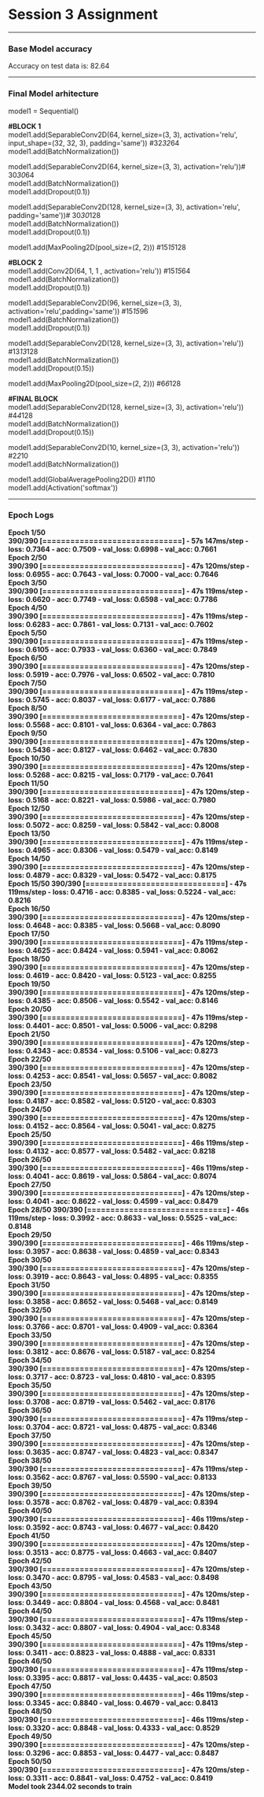 <h1> Session 3 Assignment </h1>
<hr>
<h3> Base Model accuracy </h3> 
<p> Accuracy on test data is: 82.64 </p>
<hr>
<h3> Final Model arhitecture </h3>
<p>
model1 = Sequential()<br>

<b> #BLOCK 1 </b><br>
model1.add(SeparableConv2D(64, kernel_size=(3, 3), activation='relu', input_shape=(32, 32, 3), padding='same')) #32*32*64<br>
model1.add(BatchNormalization())<br>

model1.add(SeparableConv2D(64, kernel_size=(3, 3), activation='relu'))# 30*30*64<br>
model1.add(BatchNormalization())<br>
model1.add(Dropout(0.1))<br>

model1.add(SeparableConv2D(128, kernel_size=(3, 3), activation='relu', padding='same'))# 30*30*128<br>
model1.add(BatchNormalization())<br>
model1.add(Dropout(0.1))<br>

model1.add(MaxPooling2D(pool_size=(2, 2))) #15*15*128<br>

<b>#BLOCK 2</b><br>
model1.add(Conv2D(64, 1, 1 , activation='relu')) #15*15*64<br>
model1.add(BatchNormalization())<br>
model1.add(Dropout(0.1))<br>

model1.add(SeparableConv2D(96, kernel_size=(3, 3), activation='relu',padding='same')) #15*15*96<br>
model1.add(BatchNormalization())<br>
model1.add(Dropout(0.1))<br>

model1.add(SeparableConv2D(128, kernel_size=(3, 3), activation='relu')) #13*13*128<br>
model1.add(BatchNormalization())<br>
model1.add(Dropout(0.15))<br>

model1.add(MaxPooling2D(pool_size=(2, 2))) #6*6*128<br>

<b>#FINAL BLOCK</b><br>
model1.add(SeparableConv2D(128, kernel_size=(3, 3), activation='relu')) #4*4*128<br>
model1.add(BatchNormalization())<br>
model1.add(Dropout(0.15))<br>

model1.add(SeparableConv2D(10, kernel_size=(3, 3), activation='relu')) #2*2*10<br>
model1.add(BatchNormalization())<br>

model1.add(GlobalAveragePooling2D()) #1*1*10<br>
model1.add(Activation('softmax'))<br>
</p>
<hr>
<h3> Epoch Logs </h3>
<p><b>
 Epoch 1/50<br>
390/390 [==============================] - 57s 147ms/step - loss: 0.7364 - acc: 0.7509 - val_loss: 0.6998 - val_acc: 0.7661<br>
Epoch 2/50<br>
390/390 [==============================] - 47s 120ms/step - loss: 0.6955 - acc: 0.7643 - val_loss: 0.7000 - val_acc: 0.7646<br>
Epoch 3/50<br>
390/390 [==============================] - 47s 119ms/step - loss: 0.6620 - acc: 0.7749 - val_loss: 0.6598 - val_acc: 0.7786<br>
Epoch 4/50<br>
390/390 [==============================] - 47s 119ms/step - loss: 0.6283 - acc: 0.7861 - val_loss: 0.7131 - val_acc: 0.7602<br>
Epoch 5/50<br>
390/390 [==============================] - 47s 119ms/step - loss: 0.6105 - acc: 0.7933 - val_loss: 0.6360 - val_acc: 0.7849<br>
Epoch 6/50<br>
390/390 [==============================] - 47s 120ms/step - loss: 0.5919 - acc: 0.7976 - val_loss: 0.6502 - val_acc: 0.7810<br>
Epoch 7/50<br>
390/390 [==============================] - 47s 119ms/step - loss: 0.5745 - acc: 0.8037 - val_loss: 0.6177 - val_acc: 0.7886<br>
Epoch 8/50<br>
390/390 [==============================] - 47s 120ms/step - loss: 0.5568 - acc: 0.8101 - val_loss: 0.6364 - val_acc: 0.7863<br>
Epoch 9/50<br>
390/390 [==============================] - 47s 120ms/step - loss: 0.5436 - acc: 0.8127 - val_loss: 0.6462 - val_acc: 0.7830<br>
Epoch 10/50<br>
390/390 [==============================] - 47s 120ms/step - loss: 0.5268 - acc: 0.8215 - val_loss: 0.7179 - val_acc: 0.7641<br>
Epoch 11/50<br>
390/390 [==============================] - 47s 120ms/step - loss: 0.5168 - acc: 0.8221 - val_loss: 0.5986 - val_acc: 0.7980<br>
Epoch 12/50<br>
390/390 [==============================] - 47s 120ms/step - loss: 0.5072 - acc: 0.8259 - val_loss: 0.5842 - val_acc: 0.8008<br>
Epoch 13/50<br>
390/390 [==============================] - 47s 119ms/step - loss: 0.4965 - acc: 0.8306 - val_loss: 0.5479 - val_acc: 0.8149<br>
Epoch 14/50<br>
390/390 [==============================] - 47s 120ms/step - loss: 0.4879 - acc: 0.8329 - val_loss: 0.5472 - val_acc: 0.8175<br>
Epoch 15/50
390/390 [==============================] - 47s 119ms/step - loss: 0.4716 - acc: 0.8385 - val_loss: 0.5224 - val_acc: 0.8216<br>
Epoch 16/50<br>
390/390 [==============================] - 47s 120ms/step - loss: 0.4648 - acc: 0.8385 - val_loss: 0.5668 - val_acc: 0.8090<br>
Epoch 17/50<br>
390/390 [==============================] - 47s 119ms/step - loss: 0.4625 - acc: 0.8424 - val_loss: 0.5941 - val_acc: 0.8062<br>
Epoch 18/50<br>
390/390 [==============================] - 47s 120ms/step - loss: 0.4619 - acc: 0.8420 - val_loss: 0.5123 - val_acc: 0.8255<br>
Epoch 19/50<br>
390/390 [==============================] - 47s 120ms/step - loss: 0.4385 - acc: 0.8506 - val_loss: 0.5542 - val_acc: 0.8146<br>
Epoch 20/50<br>
390/390 [==============================] - 47s 119ms/step - loss: 0.4401 - acc: 0.8501 - val_loss: 0.5006 - val_acc: 0.8298<br>
Epoch 21/50<br>
390/390 [==============================] - 47s 120ms/step - loss: 0.4343 - acc: 0.8534 - val_loss: 0.5106 - val_acc: 0.8273<br>
Epoch 22/50<br>
390/390 [==============================] - 47s 120ms/step - loss: 0.4253 - acc: 0.8541 - val_loss: 0.5657 - val_acc: 0.8082<br>
Epoch 23/50<br>
390/390 [==============================] - 47s 120ms/step - loss: 0.4187 - acc: 0.8582 - val_loss: 0.5120 - val_acc: 0.8303<br>
Epoch 24/50<br>
390/390 [==============================] - 47s 120ms/step - loss: 0.4152 - acc: 0.8564 - val_loss: 0.5041 - val_acc: 0.8275<br>
Epoch 25/50<br>
390/390 [==============================] - 46s 119ms/step - loss: 0.4132 - acc: 0.8577 - val_loss: 0.5482 - val_acc: 0.8218<br>
Epoch 26/50<br>
390/390 [==============================] - 46s 119ms/step - loss: 0.4041 - acc: 0.8619 - val_loss: 0.5864 - val_acc: 0.8074<br>
Epoch 27/50<br>
390/390 [==============================] - 47s 120ms/step - loss: 0.4041 - acc: 0.8622 - val_loss: 0.4599 - val_acc: 0.8479<br>
Epoch 28/50
390/390 [==============================] - 46s 119ms/step - loss: 0.3992 - acc: 0.8633 - val_loss: 0.5525 - val_acc: 0.8148<br>
Epoch 29/50<br>
390/390 [==============================] - 46s 119ms/step - loss: 0.3957 - acc: 0.8638 - val_loss: 0.4859 - val_acc: 0.8343<br>
Epoch 30/50<br>
390/390 [==============================] - 47s 120ms/step - loss: 0.3919 - acc: 0.8643 - val_loss: 0.4895 - val_acc: 0.8355<br>
Epoch 31/50<br>
390/390 [==============================] - 47s 120ms/step - loss: 0.3858 - acc: 0.8652 - val_loss: 0.5468 - val_acc: 0.8149<br>
Epoch 32/50<br>
390/390 [==============================] - 47s 120ms/step - loss: 0.3766 - acc: 0.8701 - val_loss: 0.4909 - val_acc: 0.8364<br>
Epoch 33/50<br>
390/390 [==============================] - 47s 120ms/step - loss: 0.3812 - acc: 0.8676 - val_loss: 0.5187 - val_acc: 0.8254<br>
Epoch 34/50<br>
390/390 [==============================] - 47s 120ms/step - loss: 0.3717 - acc: 0.8723 - val_loss: 0.4810 - val_acc: 0.8395<br>
Epoch 35/50<br>
390/390 [==============================] - 47s 120ms/step - loss: 0.3708 - acc: 0.8719 - val_loss: 0.5462 - val_acc: 0.8176<br>
Epoch 36/50<br>
390/390 [==============================] - 47s 119ms/step - loss: 0.3704 - acc: 0.8721 - val_loss: 0.4875 - val_acc: 0.8346<br>
Epoch 37/50<br>
390/390 [==============================] - 47s 120ms/step - loss: 0.3635 - acc: 0.8747 - val_loss: 0.4823 - val_acc: 0.8347<br>
Epoch 38/50<br>
390/390 [==============================] - 47s 119ms/step - loss: 0.3562 - acc: 0.8767 - val_loss: 0.5590 - val_acc: 0.8133<br>
Epoch 39/50<br>
390/390 [==============================] - 47s 120ms/step - loss: 0.3578 - acc: 0.8762 - val_loss: 0.4879 - val_acc: 0.8394<br>
Epoch 40/50<br>
390/390 [==============================] - 46s 119ms/step - loss: 0.3592 - acc: 0.8743 - val_loss: 0.4677 - val_acc: 0.8420<br>
Epoch 41/50<br>
390/390 [==============================] - 47s 120ms/step - loss: 0.3513 - acc: 0.8775 - val_loss: 0.4663 - val_acc: 0.8407<br>
Epoch 42/50<br>
390/390 [==============================] - 47s 120ms/step - loss: 0.3470 - acc: 0.8795 - val_loss: 0.4583 - val_acc: 0.8498<br>
Epoch 43/50<br>
390/390 [==============================] - 47s 120ms/step - loss: 0.3449 - acc: 0.8804 - val_loss: 0.4568 - val_acc: 0.8481<br>
Epoch 44/50<br>
390/390 [==============================] - 47s 119ms/step - loss: 0.3432 - acc: 0.8807 - val_loss: 0.4904 - val_acc: 0.8348<br>
Epoch 45/50<br>
390/390 [==============================] - 47s 119ms/step - loss: 0.3411 - acc: 0.8823 - val_loss: 0.4888 - val_acc: 0.8331<br>
Epoch 46/50<br>
390/390 [==============================] - 47s 119ms/step - loss: 0.3395 - acc: 0.8817 - val_loss: 0.4435 - val_acc: 0.8503<br>
Epoch 47/50<br>
390/390 [==============================] - 46s 119ms/step - loss: 0.3345 - acc: 0.8840 - val_loss: 0.4679 - val_acc: 0.8413<br>
Epoch 48/50<br>
390/390 [==============================] - 46s 119ms/step - loss: 0.3320 - acc: 0.8848 - val_loss: 0.4333 - val_acc: 0.8529<br>
Epoch 49/50<br>
390/390 [==============================] - 47s 120ms/step - loss: 0.3296 - acc: 0.8853 - val_loss: 0.4477 - val_acc: 0.8487<br>
Epoch 50/50<br>
390/390 [==============================] - 47s 120ms/step - loss: 0.3311 - acc: 0.8841 - val_loss: 0.4752 - val_acc: 0.8419<br>
Model took 2344.02 seconds to train
</b></p>
